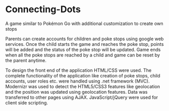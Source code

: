 # Connecting-Dots
A game similar to Pokémon Go with additional customization to create own stops

Parents can create accounts for children and poke stops using google web services. Once the child starts the game and reaches the poke stop, points will be added and the status of the poke stop will be updated. Game ends when all the poke stops are reached by a child and game can be reset by the parent anytime. 

To design the front end of the application HTML/CSS were used. The complete functionality of the application like creation of poke stops, child accounts, user roles etc. were handled using .net framework (MVC). Modernizr was used to detect the HTML5/CSS3 features like geolocation and the position was updated using geolocation features. Data was transferred to other pages using AJAX. JavaScript/jQuery were used for client side scripting. 